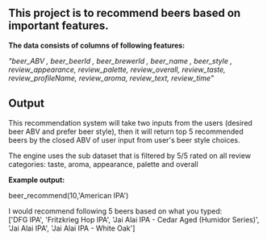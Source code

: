 
## This project is to recommend beers based on important features. 

**The data consists of columns of following features:**


*"beer_ABV , beer_beerId , beer_brewerId , beer_name , beer_style	, review_appearance, review_palette, review_overall, review_taste, review_profileName, review_aroma, review_text, review_time"*

## Output

This recommendation system will take two inputs from the users (desired beer ABV and prefer beer style), then it will return top 5 recommended beers by the closed ABV of user input from user's beer style choices. 

The engine uses the sub dataset that is filtered by 5/5 rated on all review categories: taste, aroma, appearance, palette and overall

**Example output:**

beer_recommend(10,'American IPA')

I would recommend following 5 beers based on what you typed:  
['DFG IPA', 'Fritzkrieg Hop IPA', 'Jai Alai IPA - Cedar Aged (Humidor Series)', 'Jai Alai IPA', 'Jai Alai IPA - White Oak']
